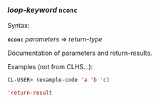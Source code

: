 ### <em>loop-keyword</em> <strong>`nconc`</strong>

Syntax:

<strong>`nconc`</strong> <em>parameters</em> => <em>return-type</em>

Documentation of parameters and return-results.

Examples (not from CLHS...):

```lisp
CL-USER> (example-code 'a 'b 'c)

'return-result
```
